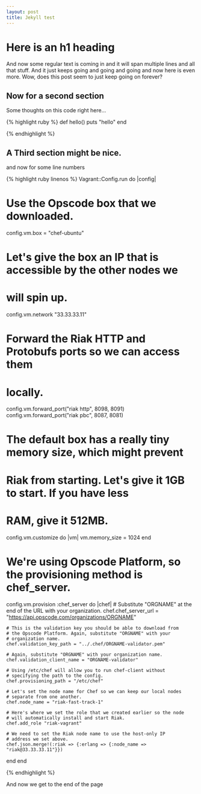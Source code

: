 ```yaml
---
layout: post
title: Jekyll test
---
```


# Here is an h1 heading

And now some regular text is coming in and it
will span multiple lines and all that stuff.
And it just keeps going and going and going and now
here is even more. Wow, does this post seem to just
keep going on forever?


## Now for a second section

Some thoughts on this code right here...

{% highlight ruby %}
def hello()
  puts "hello"
end

{% endhighlight %}

## A Third section might be nice.



and now for some line numbers

{% highlight ruby linenos %}
Vagrant::Config.run do |config|
  # Use the Opscode box that we downloaded.
  config.vm.box = "chef-ubuntu"

  # Let's give the box an IP that is accessible by the other nodes we
  # will spin up.
  config.vm.network "33.33.33.11"

  # Forward the Riak HTTP and Protobufs ports so we can access them
  # locally.
  config.vm.forward_port("riak http", 8098, 8091)
  config.vm.forward_port("riak pbc", 8087, 8081)

  # The default box has a really tiny memory size, which might prevent
  # Riak from starting. Let's give it 1GB to start. If you have less
  # RAM, give it 512MB.
  config.vm.customize do |vm|
    vm.memory_size = 1024
  end

  # We're using Opscode Platform, so the provisioning method is chef_server.
  config.vm.provision :chef_server do |chef|
    # Substitute "ORGNAME" at the end of the URL with your organization.
    chef.chef_server_url = "https://api.opscode.com/organizations/ORGNAME"

    # This is the validation key you should be able to download from
    # the Opscode Platform. Again, substitute "ORGNAME" with your
    # organization name.
    chef.validation_key_path = "../.chef/ORGNAME-validator.pem"

    # Again, substitute "ORGNAME" with your organization name.
    chef.validation_client_name = "ORGNAME-validator"

    # Using /etc/chef will allow you to run chef-client without
    # specifying the path to the config.
    chef.provisioning_path = "/etc/chef"

    # Let's set the node name for Chef so we can keep our local nodes
    # separate from one another.
    chef.node_name = "riak-fast-track-1"

    # Here's where we set the role that we created earlier so the node
    # will automatically install and start Riak.
    chef.add_role "riak-vagrant"

    # We need to set the Riak node name to use the host-only IP
    # address we set above.
    chef.json.merge!(:riak => {:erlang => {:node_name => "riak@33.33.33.11"}})
  end
end

{% endhighlight %}

And now we get to the end of the page
